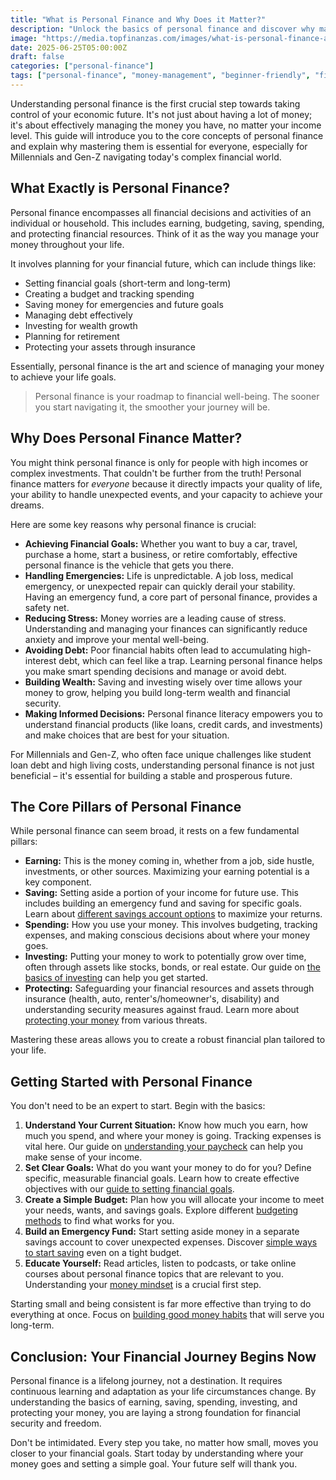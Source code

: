 ```yaml
---
title: "What is Personal Finance and Why Does it Matter?"
description: "Unlock the basics of personal finance and discover why managing your money effectively is crucial for building a secure future, no matter your income."
image: "https://media.topfinanzas.com/images/what-is-personal-finance-and-why-does-it-matter.webp"
date: 2025-06-25T05:00:00Z
draft: false
categories: ["personal-finance"]
tags: ["personal-finance", "money-management", "beginner-friendly", "financial-literacy", "financial-planning"]
---
```


Understanding personal finance is the first crucial step towards taking control of your economic future. It's not just about having a lot of money; it's about effectively managing the money you have, no matter your income level. This guide will introduce you to the core concepts of personal finance and explain why mastering them is essential for everyone, especially for Millennials and Gen-Z navigating today's complex financial world.

## What Exactly is Personal Finance?

Personal finance encompasses all financial decisions and activities of an individual or household. This includes earning, budgeting, saving, spending, and protecting financial resources. Think of it as the way you manage your money throughout your life.

It involves planning for your financial future, which can include things like:

* Setting financial goals (short-term and long-term)
* Creating a budget and tracking spending
* Saving money for emergencies and future goals
* Managing debt effectively
* Investing for wealth growth
* Planning for retirement
* Protecting your assets through insurance

Essentially, personal finance is the art and science of managing your money to achieve your life goals.

> Personal finance is your roadmap to financial well-being. The sooner you start navigating it, the smoother your journey will be.

## Why Does Personal Finance Matter?

You might think personal finance is only for people with high incomes or complex investments. That couldn't be further from the truth! Personal finance matters for *everyone* because it directly impacts your quality of life, your ability to handle unexpected events, and your capacity to achieve your dreams.

Here are some key reasons why personal finance is crucial:

* **Achieving Financial Goals:** Whether you want to buy a car, travel, purchase a home, start a business, or retire comfortably, effective personal finance is the vehicle that gets you there.
* **Handling Emergencies:** Life is unpredictable. A job loss, medical emergency, or unexpected repair can quickly derail your stability. Having an emergency fund, a core part of personal finance, provides a safety net.
* **Reducing Stress:** Money worries are a leading cause of stress. Understanding and managing your finances can significantly reduce anxiety and improve your mental well-being.
* **Avoiding Debt:** Poor financial habits often lead to accumulating high-interest debt, which can feel like a trap. Learning personal finance helps you make smart spending decisions and manage or avoid debt.
* **Building Wealth:** Saving and investing wisely over time allows your money to grow, helping you build long-term wealth and financial security.
* **Making Informed Decisions:** Personal finance literacy empowers you to understand financial products (like loans, credit cards, and investments) and make choices that are best for your situation.

For Millennials and Gen-Z, who often face unique challenges like student loan debt and high living costs, understanding personal finance is not just beneficial – it's essential for building a stable and prosperous future.

## The Core Pillars of Personal Finance

While personal finance can seem broad, it rests on a few fundamental pillars:

* **Earning:** This is the money coming in, whether from a job, side hustle, investments, or other sources. Maximizing your earning potential is a key component.
* **Saving:** Setting aside a portion of your income for future use. This includes building an emergency fund and saving for specific goals. Learn about [different savings account options](/personal-finance/high-yield-savings-accounts-vs-money-market-accounts-where-to-keep-your-emergency-fund) to maximize your returns.
* **Spending:** How you use your money. This involves budgeting, tracking expenses, and making conscious decisions about where your money goes.
* **Investing:** Putting your money to work to potentially grow over time, often through assets like stocks, bonds, or real estate. Our guide on [the basics of investing](/personal-finance/the-basics-of-investing-how-to-get-started-without-being-an-expert) can help you get started.
* **Protecting:** Safeguarding your financial resources and assets through insurance (health, auto, renter's/homeowner's, disability) and understanding security measures against fraud. Learn more about [protecting your money](/personal-finance/protecting-your-money-an-introduction-to-financial-security) from various threats.

Mastering these areas allows you to create a robust financial plan tailored to your life.

## Getting Started with Personal Finance

You don't need to be an expert to start. Begin with the basics:

1. **Understand Your Current Situation:** Know how much you earn, how much you spend, and where your money is going. Tracking expenses is vital here. Our guide on [understanding your paycheck](/personal-finance/understanding-your-paycheck-taxes-deductions-and-net-pay-explained) can help you make sense of your income.
2. **Set Clear Goals:** What do you want your money to do for you? Define specific, measurable financial goals. Learn how to create effective objectives with our [guide to setting financial goals](/personal-finance/setting-financial-goals-a-beginners-guide-to-planning-your-future).
3. **Create a Simple Budget:** Plan how you will allocate your income to meet your needs, wants, and savings goals. Explore different [budgeting methods](/personal-finance/budgeting-methods-compared-which-approach-fits-your-spending-style) to find what works for you.
4. **Build an Emergency Fund:** Start setting aside money in a separate savings account to cover unexpected expenses. Discover [simple ways to start saving](/personal-finance/simple-ways-to-start-saving-money-today-even-on-a-tight-budget) even on a tight budget.
5. **Educate Yourself:** Read articles, listen to podcasts, or take online courses about personal finance topics that are relevant to you. Understanding your [money mindset](/personal-finance/the-first-step-to-financial-freedom-understanding-your-money-mindset) is a crucial first step.

Starting small and being consistent is far more effective than trying to do everything at once. Focus on [building good money habits](/personal-finance/building-good-money-habits-consistency-is-key) that will serve you long-term.

## Conclusion: Your Financial Journey Begins Now

Personal finance is a lifelong journey, not a destination. It requires continuous learning and adaptation as your life circumstances change. By understanding the basics of earning, saving, spending, investing, and protecting your money, you are laying a strong foundation for financial security and freedom.

Don't be intimidated. Every step you take, no matter how small, moves you closer to your financial goals. Start today by understanding where your money goes and setting a simple goal. Your future self will thank you.

